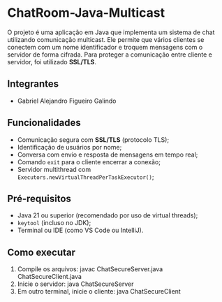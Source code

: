 # ChatRoom-Java-Multicast
O projeto é uma aplicação em Java que implementa um sistema de chat utilizando comunicação multicast. Ele permite que vários clientes se conectem com um nome identificador e troquem mensagens com o servidor de forma cifrada. Para proteger a comunicação entre cliente e servidor, foi utilizado **SSL/TLS**.

## Integrantes
* Gabriel Alejandro Figueiro Galindo

## Funcionalidades
* Comunicação segura com **SSL/TLS** (protocolo TLS);
* Identificação de usuários por nome;
* Conversa com envio e resposta de mensagens em tempo real;
* Comando `exit` para o cliente encerrar a conexão;
* Servidor multithread com `Executors.newVirtualThreadPerTaskExecutor()`;

## Pré-requisitos
* Java 21 ou superior (recomendado por uso de virtual threads);
* `keytool` (incluso no JDK);
* Terminal ou IDE (como VS Code ou IntelliJ).

## Como executar
1. Compile os arquivos: javac ChatSecureServer.java ChatSecureClient.java
2. Inicie o servidor: java ChatSecureServer
3. Em outro terminal, inicie o cliente: java ChatSecureClient
